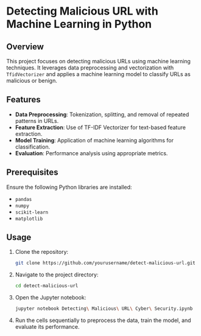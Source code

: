 # Detecting Malicious URL with Machine Learning in Python

## Overview
This project focuses on detecting malicious URLs using machine learning techniques. It leverages data preprocessing and vectorization with `TfidVectorizer` and applies a machine learning model to classify URLs as malicious or benign.

## Features
- **Data Preprocessing**: Tokenization, splitting, and removal of repeated patterns in URLs.
- **Feature Extraction**: Use of TF-IDF Vectorizer for text-based feature extraction.
- **Model Training**: Application of machine learning algorithms for classification.
- **Evaluation**: Performance analysis using appropriate metrics.

## Prerequisites
Ensure the following Python libraries are installed:
- `pandas`
- `numpy`
- `scikit-learn`
- `matplotlib`

## Usage
1. Clone the repository:
    ```bash
    git clone https://github.com/yourusername/detect-malicious-url.git
    ```

2. Navigate to the project directory:
    ```bash
    cd detect-malicious-url
    ```

3. Open the Jupyter notebook:
    ```bash
    jupyter notebook Detecting\ Malicious\ URL\ Cyber\ Security.ipynb
    ```

4. Run the cells sequentially to preprocess the data, train the model, and evaluate its performance.
